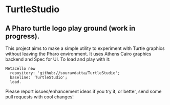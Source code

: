 # TurtleStudio

## A Pharo turtle logo play ground (work in progress).

This project aims to make a simple utility to experiment with Turtle graphics without leaving the Pharo environment. It uses Athens Cairo graphics
backend and Spec for UI. To load and play with it:

    Metacello new
	  repository: 'github://souravdatta/TurtleStudio';
	  baseline: 'TurtleStudio';
	  load.

Please report issues/enhancement ideas if you try it, or better, send some pull requests with cool changes!

